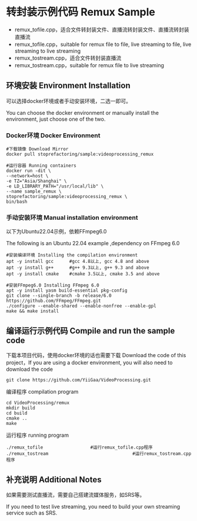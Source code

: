 # 转封装示例代码 Remux Sample

- remux_tofile.cpp，适合文件转封装文件、直播流转封装文件、直播流转封装直播流
- remux_tofile.cpp，suitable for remux file to file, live streaming to file, live streaming to live streaming
- remux_tostream.cpp，适合文件转封装直播流
- remux_tostream.cpp，suitable for remux file to live streaming

## 环境安装 Environment Installation

可以选择docker环境或者手动安装环境，二选一即可。

You can choose the docker environment or manually install the environment, just choose one of the two.

### Docker环境 Docker Environment

```
#下载镜像 Download Mirror
docker pull stoprefactoring/sample:videoprocessing_remux

#运行容器 Running containers
docker run -dit \
--network=host \
-e TZ="Asia/Shanghai" \
-e LD_LIBRARY_PATH="/usr/local/lib" \
--name sample_remux \
stoprefactoring/sample:videoprocessing_remux \
bin/bash
```

### 手动安装环境 Manual installation environment

以下为Ubuntu22.04示例，依赖FFmpeg6.0

The following is an Ubuntu 22.04 example ,dependency  on FFmpeg 6.0

```
#安装编译环境 Installing the compilation environment
apt -y install gcc      #gcc 4.8以上, gcc 4.8 and above
apt -y install g++      #g++ 9.3以上, g++ 9.3 and above
apt -y install cmake    #cmake 3.5以上, cmake 3.5 and above

#安装FFmpeg6.0 Installing FFmpeg 6.0
apt -y install yasm build-essential pkg-config
git clone --single-branch -b release/6.0 https://github.com/FFmpeg/FFmpeg.git
./configure --enable-shared --enable-nonfree --enable-gpl
make && make install
```

## 编译运行示例代码 Compile and run the sample code

下载本项目代码，使用docker环境的话也需要下载 Download the code of this project，If you are using a docker environment, you will also need to download the code

```
git clone https://github.com/YiiGaa/VideoProcessing.git
```

编译程序 compilation program

```
cd VideoProcessing/remux
mkdir build
cd build
cmake ..
make
```

运行程序 running program

```
./remux_tofile                  #运行remux_tofile.cpp程序
./remux_tostream								#运行remux_tostream.cpp程序
```

## 补充说明 Additional Notes

如果需要测试直播流，需要自己搭建流媒体服务，如SRS等。

If you need to test live streaming, you need to build your own streaming service such as SRS.
